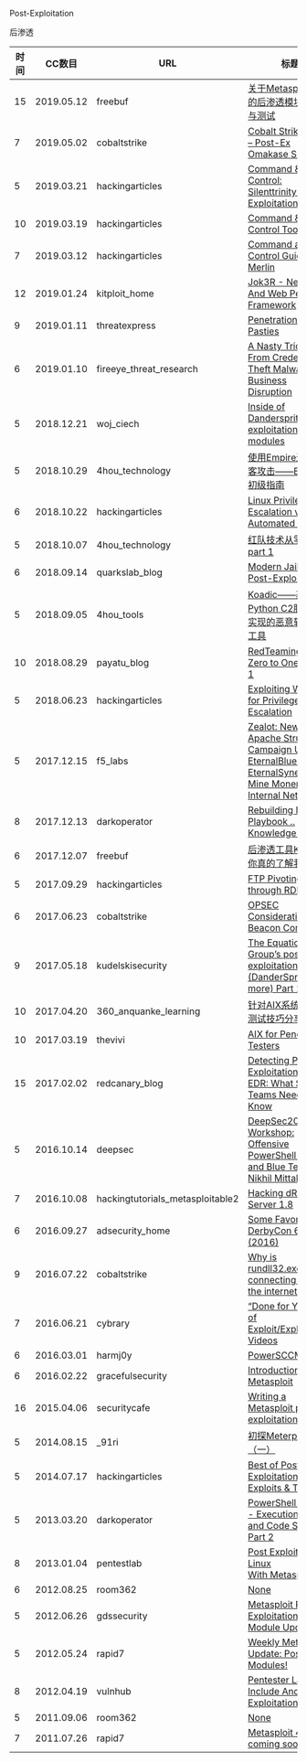 Post-Exploitation

后渗透

| 时间 | CC数目 | URL | 标题 |
| ---- | ----- | --- | --- |
| 15 | 2019.05.12 | freebuf | [关于Metasploit5中的后渗透模块的编写与测试](https://www.freebuf.com/articles/system/202508.html) |
| 7 | 2019.05.02 | cobaltstrike | [Cobalt Strike 3.14 – Post-Ex Omakase Shimasu](https://blog.cobaltstrike.com/2019/05/02/cobalt-strike-3-14-post-ex-omakase-shimasu/) |
| 5 | 2019.03.21 | hackingarticles | [Command & Control: Silenttrinity Post-Exploitation Agent](https://www.hackingarticles.in/command-control-silenttrinity-post-exploitation-agent/) |
| 10 | 2019.03.19 | hackingarticles | [Command & Control Tool: Pupy](https://www.hackingarticles.in/command-control-tool-pupy/) |
| 7 | 2019.03.12 | hackingarticles | [Command and Control Guide to Merlin](https://www.hackingarticles.in/command-and-control-guide-to-merlin/) |
| 12 | 2019.01.24 | kitploit_home | [Jok3R - Network And Web Pentest Framework](https://www.kitploit.com/2019/01/jok3r-network-and-web-pentest-framework.html) |
| 9 | 2019.01.11 | threatexpress | [Penetration Testing Pasties](http://threatexpress.com/2019/01/penetration-testing-pasties/) |
| 6 | 2019.01.10 | fireeye_threat_research | [A Nasty Trick: From Credential Theft Malware to Business Disruption](https://www.fireeye.com/blog/threat-research/2019/01/a-nasty-trick-from-credential-theft-malware-to-business-disruption.html) |
| 5 | 2018.12.21 | woj_ciech | [Inside of Danderspritz post-exploitation modules](https://medium.com/p/18a4f2761130) |
| 5 | 2018.10.29 | 4hou_technology | [使用Empire进行黑客攻击——Empire初级指南](http://www.4hou.com/technology/14132.html) |
| 6 | 2018.10.22 | hackingarticles | [Linux Privilege Escalation via Automated Script](http://www.hackingarticles.in/linux-privilege-escalation-via-automated-script/) |
| 5 | 2018.10.07 | 4hou_technology | [红队技术从零到一 part 1](http://www.4hou.com/technology/13350.html) |
| 6 | 2018.09.14 | quarkslab_blog | [Modern Jailbreaks' Post-Exploitation](https://blog.quarkslab.com/modern-jailbreaks-post-exploitation.html) |
| 5 | 2018.09.05 | 4hou_tools | [Koadic——基于Python C2服务器来实现的恶意软件分析工具](http://www.4hou.com/tools/13332.html) |
| 10 | 2018.08.29 | payatu_blog | [RedTeaming from Zero to One – Part 1](https://payatu.com/redteaming-from-zero-to-one-part-1/) |
| 5 | 2018.06.23 | hackingarticles | [Exploiting Wildcard for Privilege Escalation](http://www.hackingarticles.in/exploiting-wildcard-for-privilege-escalation/) |
| 5 | 2017.12.15 | f5_labs | [Zealot: New Apache Struts Campaign Uses EternalBlue and EternalSynergy to Mine Monero on Internal Networks](https://f5.com/labs/articles/threat-intelligence/cyber-security/zealot-new-apache-struts-campaign-uses-eternalblue-and-eternalsynergy-to-mine-monero-on-internal-networks) |
| 8 | 2017.12.13 | darkoperator | [Rebuilding My Playbook .. Knowledge Base](https://www.darkoperator.com/blog/2017/12/10/nmba1hrmndda8m3eo7ipoh7bxvphz4) |
| 6 | 2017.12.07 | freebuf | [后渗透工具Koadic：你真的了解我吗？](http://www.freebuf.com/sectool/155755.html) |
| 5 | 2017.09.29 | hackingarticles | [FTP Pivoting through RDP](http://www.hackingarticles.in/ftp-pivoting-rdp/) |
| 6 | 2017.06.23 | cobaltstrike | [OPSEC Considerations for Beacon Commands](https://blog.cobaltstrike.com/2017/06/23/opsec-considerations-for-beacon-commands/) |
| 9 | 2017.05.18 | kudelskisecurity | [The Equation Group’s post-exploitation tools (DanderSpritz and more) Part 1](https://research.kudelskisecurity.com/2017/05/18/the-equation-groups-post-exploitation-tools-danderspritz-and-more-part-1/) |
| 10 | 2017.04.20 | 360_anquanke_learning | [针对AIX系统的渗透测试技巧分享](https://www.anquanke.com/post/id/85924/) |
| 10 | 2017.03.19 | thevivi | [AIX for Penetration Testers](https://thevivi.net/2017/03/19/aix-for-penetration-testers/) |
| 15 | 2017.02.02 | redcanary_blog | [Detecting Post Exploitation with EDR: What Security Teams Need to Know](https://redcanary.com/blog/detecting-post-exploitation-top-questions/) |
| 5 | 2016.10.14 | deepsec | [DeepSec2016 Workshop: Offensive PowerShell for Red and Blue Teams – Nikhil Mittal](http://blog.deepsec.net/deepsec2016-workshop-offensive-powershell-red-blue-teams-nikhil-mittal/) |
| 7 | 2016.10.08 | hackingtutorials_metasploitable2 | [Hacking dRuby RMI Server 1.8](https://www.hackingtutorials.org/metasploit-tutorials/hacking-druby-rmi-server-1-8/) |
| 6 | 2016.09.27 | adsecurity_home | [Some Favorite DerbyCon 6 Talks (2016)](https://adsecurity.org/?p=3238) |
| 9 | 2016.07.22 | cobaltstrike | [Why is rundll32.exe connecting to the internet?](https://blog.cobaltstrike.com/2016/07/22/why-is-rundll32-exe-connecting-to-the-internet/) |
| 7 | 2016.06.21 | cybrary | [“Done for You” List of Exploit/Exploitation Videos](https://www.cybrary.it/2016/06/done-complete-list-exploitexploitation-videos/) |
| 6 | 2016.03.01 | harmj0y | [PowerSCCM](http://www.harmj0y.net/blog/defense/powersccm/) |
| 6 | 2016.02.22 | gracefulsecurity | [Introduction to Metasploit](https://www.gracefulsecurity.com/introduction-to-metasploit/) |
| 16 | 2015.04.06 | securitycafe | [Writing a Metasploit post exploitation module](https://securitycafe.ro/2015/04/06/writing-a-metasploit-post-exploitation-module/) |
| 5 | 2014.08.15 | _91ri | [初探Meterpreter（一）](http://www.91ri.org/9018.html) |
| 5 | 2014.07.17 | hackingarticles | [Best of Post Exploitation Exploits & Tricks](http://www.hackingarticles.in/best-of-post-exploitation-exploits-tricks/) |
| 5 | 2013.03.20 | darkoperator | [PowerShell Basics - Execution Policy and Code Signing Part 2](https://www.darkoperator.com/blog/2013/3/21/powershell-basics-execution-policy-and-code-signing-part-2.html) |
| 8 | 2013.01.04 | pentestlab | [Post Exploitation in Linux With Metasploit](https://pentestlab.blog/2013/01/04/post-exploitation-in-linux-with-metasploit/) |
| 6 | 2012.08.25 | room362 | [None](https://malicious.link/post/2012/2012-08-25-post-exploitation-command-lists-request-to-edit/) |
| 5 | 2012.06.26 | gdssecurity | [Metasploit Post Exploitation Module Updates](https://blog.gdssecurity.com/labs/2012/6/26/metasploit-post-exploitation-module-updates.html) |
| 5 | 2012.05.24 | rapid7 | [Weekly Metasploit Update: Post Modules!](https://blog.rapid7.com/2012/05/24/weekly-metasploit-update-39/) |
| 8 | 2012.04.19 | vulnhub | [Pentester Lab: PHP Include And Post Exploitation](https://www.vulnhub.com/entry/pentester-lab-php-include-and-post-exploitation,79/) |
| 5 | 2011.09.06 | room362 | [None](https://malicious.link/post/2011/2011-09-06-post-exploitation-command-lists/) |
| 7 | 2011.07.26 | rapid7 | [Metasploit 4.0 is coming soon!](https://blog.rapid7.com/2011/07/26/metasploit-pro-40-brings-greater-enterprise-integration-cloud-deployment-options-and-penetration-testing-automation/) |
